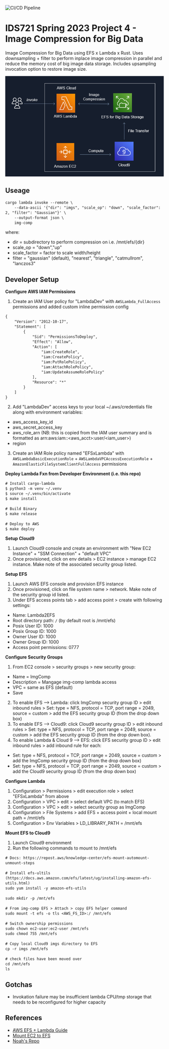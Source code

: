 ![CI/CD Pipeline](https://github.com/athletedecoded/img-compress/actions/workflows/deploy.yml/badge.svg)

# IDS721 Spring 2023 Project 4 - Image Compression for Big Data

Image Compression for Big Data using EFS x Lambda x Rust. Uses downsampling + filter to perform inplace image compression in parallel and reduce the memory cost of big image data storage. Includes upsampling invocation option to restore image size.

![image](./assets/img-comp.png)

## Useage

```
cargo lambda invoke --remote \
    --data-ascii '{"dir": "imgs", "scale_op": "down", "scale_factor": 2, "filter": "Gaussian"}' \
    --output-format json \
    img-comp
```

where:

* dir = subdirectory to perform compression on i.e. /mnt/efs/{dir}
* scale_op = "down","up"
* scale_factor = factor to scale width/height
* filter = "gaussian" (default), "nearest", "triangle", "catmullrom", "lanczos3"

## Developer Setup

**Configure AWS IAM Permissions**

1. Create an IAM User policy for "LambdaDev" with `AWSLambda_FullAccess` permissions and added custom inline permission config
```
{
    "Version": "2012-10-17",
    "Statement": [
        {
            "Sid": "PermissionsToDeploy",
            "Effect": "Allow",
            "Action": [
                "iam:CreateRole",
                "iam:CreatePolicy",
                "iam:PutRolePolicy",
                "iam:AttachRolePolicy",
                "iam:UpdateAssumeRolePolicy"
            ],
            "Resource": "*"
        }
    ]
}
```
2. Add "LambdaDev" access keys to your local ~/.aws/credentials file along with environment variables: 
* aws_access_key_id
* aws_secret_access_key
* aws_role_arn (NB: this is copied from the IAM user summary and is formatted as arn:aws:iam::<aws_acct>:user/<iam_user>)
* region 

3. Create an IAM Role policy named "EFSxLambda" with `AWSLambdaBasicExecutionRole` + `AWSLambdaVPCAccessExecutionRole` + `AmazonElasticFileSystemClientFullAccess` permissions

**Deploy Lambda Fxn from Developer Environment (i.e. this repo)**

```
# Install cargo-lambda
$ python3 -m venv ~/.venv
$ source ~/.venv/bin/activate
$ make install

# Build Binary 
$ make release

# Deploy to AWS
$ make deploy
```

**Setup Cloud9**

1. Launch Cloud9 console and create an environment with "New EC2 Instance" + "SSM Connection" + "default VPC"
2. Once provisioned, click on env details > EC2 instance > manage EC2 instance. Make note of the associated security group listed.

**Setup EFS**

1. Launch AWS EFS console and provision EFS instance
2. Once provisioned, click on file system name > network. Make note of the security group id listed. 
3. Under EFS access points tab > add access point > create with following settings:
  * Name: Lambda2EFS
  * Root directory path: `/` (by default root is /mnt/efs)
  * Posix User ID: 1000
  * Posix Group ID: 1000
  * Owner User ID: 1000
  * Owner Group ID: 1000
  * Access point permissions: 0777

**Configure Security Groups**

1. From EC2 console > security groups > new security group: 
  * Name = ImgComp
  * Description = Mangage img-comp lambda access
  * VPC = same as EFS (default)
  * Save
2. To enable EFS --> Lambda: click ImgComp security group ID > edit inbound rules > Set: type = NFS, protocol = TCP, port range = 2049, source = custom > add the EFS security group ID (from the drop down box)
3. To enable EFS --> Cloud9: click Cloud9 security group ID > edit inbound rules > Set: type = NFS, protocol = TCP, port range = 2049, source = custom > add the EFS security group ID (from the drop down box).
4. To enable Lambda & Cloud 9 --> EFS: click EFS security group ID > edit inbound rules > add inbound rule for each:
  * Set: type = NFS, protocol = TCP, port range = 2049, source = custom > add the ImgComp security group ID (from the drop down box)
  * Set: type = NFS, protocol = TCP, port range = 2049, source = custom > add the Cloud9 security group ID (from the drop down box)

**Configure Lambda**

1. Configuration > Permissions > edit execution role > select "EFSxLambda" from above
2. Configuration > VPC > edit > select default VPC (to match EFS)
3. Configuration > VPC > edit > select security group as ImgComp
4. Configuration > File Systems > add EFS + access point + local mount path = /mnt/efs
5. Configuration > Env Variables > LD_LIBRARY_PATH = /mnt/efs

**Mount EFS to Cloud9**

1. Launch Cloud9 environment
2. Run the following commands to mount to /mnt/efs

```
# Docs: https://repost.aws/knowledge-center/efs-mount-automount-unmount-steps

# Install efs-ultils (https://docs.aws.amazon.com/efs/latest/ug/installing-amazon-efs-utils.html)
sudo yum install -y amazon-efs-utils

sudo mkdir -p /mnt/efs

# From img-comp EFS > Attach > copy EFS helper command
sudo mount -t efs -o tls <AWS_FS_ID>:/ /mnt/efs

# Switch ownership permissions
sudo chown ec2-user:ec2-user /mnt/efs
sudo chmod 755 /mnt/efs

# Copy local Cloud9 imgs directory to EFS
cp -r imgs /mnt/efs

# check files have been moved over
cd /mnt/efs
ls
```

## Gotchas
* Invokation failure may be insufficient lambda CPU/tmp storage that needs to be reconfigured for higher capacity


## References
* [AWS EFS + Lambda Guide](https://aws.amazon.com/blogs/compute/using-amazon-efs-for-aws-lambda-in-your-serverless-applications/)
* [Mount EC2 to EFS](https://docs.aws.amazon.com/efs/latest/ug/mounting-fs-mount-helper-ec2-linux.html)
* [Noah's Repo](https://github.com/noahgift/rust-mlops-template/tree/main/onnx-efs-lambda)
